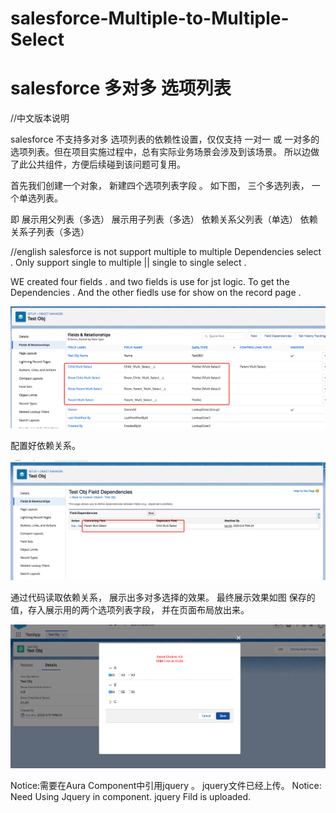 # salesforce-Multiple-to-Multiple-Select 
# salesforce 多对多 选项列表


//中文版本说明 

salesforce 不支持多对多 选项列表的依赖性设置，仅仅支持 一对一 或 一对多的选项列表。但在项目实施过程中，总有实际业务场景会涉及到该场景。
所以边做了此公共组件，方便后续碰到该问题可复用。

首先我们创建一个对象， 新建四个选项列表字段 。 如下图， 三个多选列表， 一个单选列表。

即 展示用父列表（多选） 展示用子列表（多选）
  依赖关系父列表（单选） 依赖关系子列表（多选）

//english
salesforce is not support multiple to multiple Dependencies select . 
Only support single to multiple || single to single select . 

WE created four fields . and two fields is use for jst logic. To get the Dependencies .
And the other fiedls use for show on the record page . 

![image](https://github.com/RosingL/salesforce-Multiple-to-Multiple-Select/blob/master/Images/FieldCreated.png)

配置好依赖关系。


![image](https://github.com/RosingL/salesforce-Multiple-to-Multiple-Select/blob/master/Images/FieldDependencies.png)

通过代码读取依赖关系， 展示出多对多选择的效果。 
最终展示效果如图 
保存的值，存入展示用的两个选项列表字段， 并在页面布局放出来。


![image](https://github.com/RosingL/salesforce-Multiple-to-Multiple-Select/blob/master/Images/showResult.png)

Notice:需要在Aura Component中引用jquery 。 jquery文件已经上传。
Notice: Need Using Jquery in component.  jquery Fild is uploaded.
